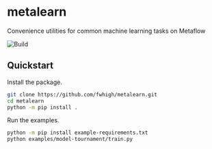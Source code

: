 # metalearn
Convenience utilities for common machine learning tasks on Metaflow

![Build](https://github.com/fwhigh/metalearn/actions/workflows/build-and-test/badge.svg)

## Quickstart

Install the package.

```bash
git clone https://github.com/fwhigh/metalearn.git
cd metalearn
python -m pip install .
```

Run the examples.

```bash
python -m pip install example-requirements.txt
python examples/model-tournament/train.py
```
